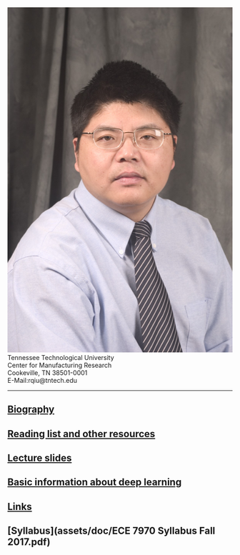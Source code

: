 <div class="speaker-wrap">
<div class="speakerphoto">
<img src="assets/img/qiu_hdsht1_2004.JPG">
</div>
<div class="card">
<a class="talkdate" >Tennessee Technological University</a> <br>
<span class="speaker">Center for Manufacturing Research</span> <br>
<span class="speakerposition">Cookeville, TN 38501-0001</span> <br>
<span class="speakerposition">E-Mail:rqiu@tntech.edu</span>
</div>
</div>


---

## [Biography](http://www.cae.tntech.edu/~rqiu/robert_qiu.htm)

## [Reading list and other resources](readings)

## [Lecture slides](lecture_slides)    

## [Basic information about deep learning](basicinfo)    

## [Links](links.md)

## [Syllabus](assets/doc/ECE 7970 Syllabus Fall 2017.pdf)
